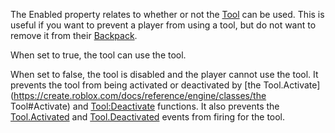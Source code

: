 The Enabled property relates to whether or not the [Tool](https://create.roblox.com/docs/reference/engine/classes/Tool) can be used.
This is useful if you want to prevent a player from using a tool, but do
not want to remove it from their [Backpack](https://create.roblox.com/docs/reference/engine/classes/Backpack).

When set to true, the tool can use the tool.

When set to false, the tool is disabled and the player cannot use the
tool. It prevents the tool from being activated or deactivated by
[the Tool.Activate](https://create.roblox.com/docs/reference/engine/classes/the Tool#Activate) and [Tool:Deactivate](https://create.roblox.com/docs/reference/engine/classes/Tool#Deactivate) functions. It also prevents the
[Tool.Activated](https://create.roblox.com/docs/reference/engine/classes/Tool#Activated) and [Tool.Deactivated](https://create.roblox.com/docs/reference/engine/classes/Tool#Deactivated) events from firing for the tool.